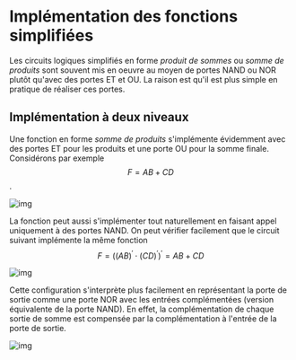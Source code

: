 # Implémentation des fonctions simplifiées

Les circuits logiques simplifiés en forme *produit de sommes* ou *somme de produits* sont souvent mis en oeuvre au moyen de portes NAND ou NOR plutôt qu'avec des portes ET et OU. La raison est qu'il est plus simple en pratique de réaliser ces portes.


## Implémentation à deux niveaux

Une fonction en forme *somme de produits* s'implémente évidemment avec
des portes ET pour les produits et une porte OU pour la somme
finale. Considérons par exemple $$F = AB + CD$$.

![img]({{site.baseurl}}/img/produit_somme.svg "Produit de sommes pour \(F = AB + CD\)") 

La fonction peut aussi s'implémenter tout naturellement en faisant
appel uniquement à des portes NAND. On peut vérifier facilement que le
circuit suivant implémente la même fonction $$F = ((AB)^\prime \cdot  (CD)^\prime)^\prime = AB + CD $$

![img]({{site.baseurl}}/img/produit_sommeNAND2.svg "Produit de sommes NAND") 

Cette configuration s'interprète plus facilement en représentant la
porte de sortie comme une porte NOR avec les entrées complémentées
(version équivalente de la porte NAND). En effet, la complémentation
de chaque sortie de somme est compensée par la complémentation à
l'entrée de la porte de sortie.

![img]({{site.baseurl}}/img/produit_sommeNAND.svg "Produit de sommes NAND plus évidente")

